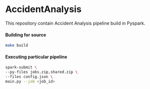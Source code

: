 # AccidentAnalysis
This repository contain Accident Analysis pipeline build in Pyspark.


#### Building for source

```sh
make build
```

#### Executing particular pipeline

```sh
spark-submit \
--py-files jobs.zip,shared.zip \
--files config.json \
main.py --job <job_id>
```



